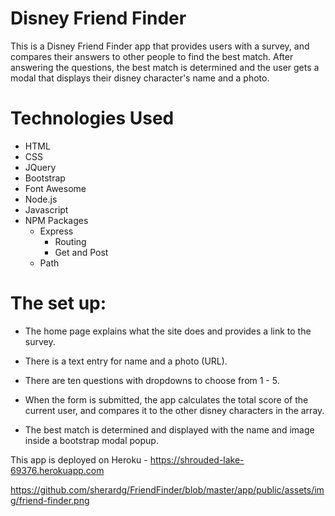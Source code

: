 # Disney Friend Finder

This is a Disney Friend Finder app that provides users with a survey, and compares their answers to other people to find the best match. After answering the questions, the best match is determined and the user gets a modal that displays their disney character's name and a photo.

# Technologies Used
* HTML
* CSS
* JQuery
* Bootstrap
* Font Awesome
* Node.js
* Javascript
* NPM Packages
  * Express
    * Routing
    * Get and Post
  * Path

# The set up:

* The home page explains what the site does and provides a link to the survey.
* There is a text entry for name and a photo (URL).
* There are ten questions with dropdowns to choose from 1 - 5.
* When the form is submitted, the app calculates the total score of the current user, and compares it to the other disney characters in the array.

* The best match is determined and displayed with the name and image inside a bootstrap modal popup.

This app is deployed on Heroku - https://shrouded-lake-69376.herokuapp.com

https://github.com/sherardg/FriendFinder/blob/master/app/public/assets/img/friend-finder.png